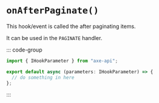 # `onAfterPaginate()`

This hook/event is called the after paginating items.

It can be used in the `PAGINATE` handler.

::: code-group

```ts [app/v1/Hooks/User/onAfterPaginate.ts]
import { IHookParameter } from "axe-api";

export default async (parameters: IHookParameter) => {
  // do something in here
};
```

:::
